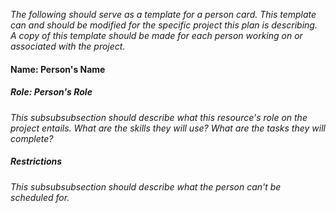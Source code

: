 _The following should serve as a template for a person card. This template can
and should be modified for the specific project this plan is describing. A copy
of this template should be made for each person working on or associated with
the project._
#### Name: **Person's Name**

##### Role: **Person's Role**
_This subsubsubsection should describe what this resource's role on the project
entails. What are the skills they will use? What are the tasks they will
complete?_

##### Restrictions
_This subsubsubsection should describe what the person can't be scheduled for._
